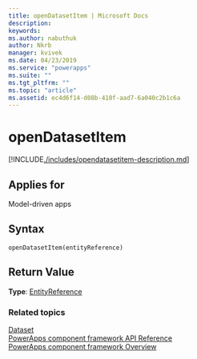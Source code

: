 ```yaml
---
title: openDatasetItem | Microsoft Docs
description: 
keywords:
ms.author: nabuthuk
author: Nkrb
manager: kvivek
ms.date: 04/23/2019
ms.service: "powerapps"
ms.suite: ""
ms.tgt_pltfrm: ""
ms.topic: "article"
ms.assetid: ec4d6f14-d08b-410f-aad7-6a040c2b1c6a
---
```


# openDatasetItem

[!INCLUDE[./includes/opendatasetitem-description.md](./includes/opendatasetitem-description.md)]

## Applies for 

Model-driven apps

## Syntax

`openDatasetItem(entityReference)`

## Return Value

**Type**: [EntityReference](../entityreference.md)


### Related topics

[Dataset](../dataset.md)<br/>
[PowerApps component framework API Reference](../../reference/index.md)<br/>
[PowerApps component framework Overview](../../overview.md)